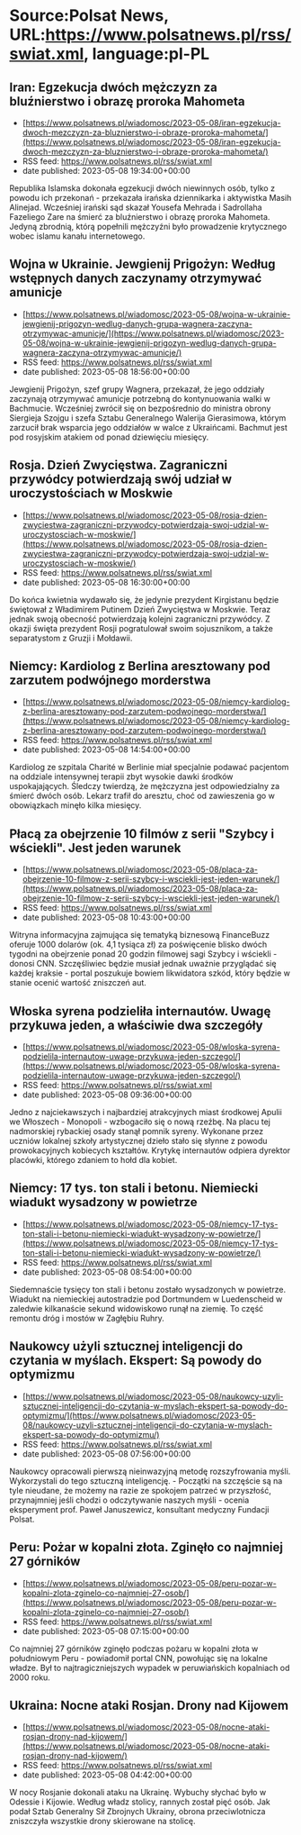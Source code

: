 # Source:Polsat News, URL:https://www.polsatnews.pl/rss/swiat.xml, language:pl-PL

## Iran: Egzekucja dwóch mężczyzn za bluźnierstwo i obrazę proroka Mahometa
 - [https://www.polsatnews.pl/wiadomosc/2023-05-08/iran-egzekucja-dwoch-mezczyzn-za-bluznierstwo-i-obraze-proroka-mahometa/](https://www.polsatnews.pl/wiadomosc/2023-05-08/iran-egzekucja-dwoch-mezczyzn-za-bluznierstwo-i-obraze-proroka-mahometa/)
 - RSS feed: https://www.polsatnews.pl/rss/swiat.xml
 - date published: 2023-05-08 19:34:00+00:00

Republika Islamska dokonała egzekucji dwóch niewinnych osób, tylko z powodu ich przekonań - przekazała irańska dziennikarka i aktywistka Masih Alinejad. Wcześniej irański sąd skazał Yousefa Mehrada i Sadrollaha Fazeliego Zare na śmierć za bluźnierstwo i obrazę proroka Mahometa. Jedyną zbrodnią, którą popełnili mężczyźni było prowadzenie krytycznego wobec islamu kanału internetowego.

## Wojna w Ukrainie. Jewgienij Prigożyn: Według wstępnych danych zaczynamy otrzymywać amunicje
 - [https://www.polsatnews.pl/wiadomosc/2023-05-08/wojna-w-ukrainie-jewgienij-prigozyn-wedlug-danych-grupa-wagnera-zaczyna-otrzymywac-amunicje/](https://www.polsatnews.pl/wiadomosc/2023-05-08/wojna-w-ukrainie-jewgienij-prigozyn-wedlug-danych-grupa-wagnera-zaczyna-otrzymywac-amunicje/)
 - RSS feed: https://www.polsatnews.pl/rss/swiat.xml
 - date published: 2023-05-08 18:56:00+00:00

Jewgienij Prigożyn, szef grupy Wagnera, przekazał, że jego oddziały zaczynają otrzymywać amunicje potrzebną do kontynuowania walki w Bachmucie. Wcześniej zwrócił się on bezpośrednio do ministra obrony Siergieja Szojgu i szefa Sztabu Generalnego Walerija Gierasimowa, którym zarzucił brak wsparcia jego oddziałów w walce z Ukraińcami. Bachmut jest pod rosyjskim atakiem od ponad dziewięciu miesięcy.

## Rosja. Dzień Zwycięstwa. Zagraniczni przywódcy potwierdzają swój udział w uroczystościach w Moskwie
 - [https://www.polsatnews.pl/wiadomosc/2023-05-08/rosja-dzien-zwyciestwa-zagraniczni-przywodcy-potwierdzaja-swoj-udzial-w-uroczystosciach-w-moskwie/](https://www.polsatnews.pl/wiadomosc/2023-05-08/rosja-dzien-zwyciestwa-zagraniczni-przywodcy-potwierdzaja-swoj-udzial-w-uroczystosciach-w-moskwie/)
 - RSS feed: https://www.polsatnews.pl/rss/swiat.xml
 - date published: 2023-05-08 16:30:00+00:00

Do końca kwietnia wydawało się, że jedynie prezydent Kirgistanu będzie świętował z Władimirem Putinem Dzień Zwycięstwa w Moskwie. Teraz jednak swoją obecność potwierdzają kolejni zagraniczni przywódcy. Z okazji święta prezydent Rosji pogratulował swoim sojusznikom, a także separatystom z Gruzji i Mołdawii.

## Niemcy: Kardiolog z Berlina aresztowany pod zarzutem podwójnego morderstwa
 - [https://www.polsatnews.pl/wiadomosc/2023-05-08/niemcy-kardiolog-z-berlina-aresztowany-pod-zarzutem-podwojnego-morderstwa/](https://www.polsatnews.pl/wiadomosc/2023-05-08/niemcy-kardiolog-z-berlina-aresztowany-pod-zarzutem-podwojnego-morderstwa/)
 - RSS feed: https://www.polsatnews.pl/rss/swiat.xml
 - date published: 2023-05-08 14:54:00+00:00

Kardiolog ze szpitala Charité w Berlinie miał specjalnie podawać pacjentom na oddziale intensywnej terapii zbyt wysokie dawki środków uspokajających. Śledczy twierdzą, że mężczyzna jest odpowiedzialny za śmierć dwóch osób. Lekarz trafił do aresztu, choć od zawieszenia go w obowiązkach minęło kilka miesięcy.

## Płacą za obejrzenie 10 filmów z serii "Szybcy i wściekli". Jest jeden warunek
 - [https://www.polsatnews.pl/wiadomosc/2023-05-08/placa-za-obejrzenie-10-filmow-z-serii-szybcy-i-wsciekli-jest-jeden-warunek/](https://www.polsatnews.pl/wiadomosc/2023-05-08/placa-za-obejrzenie-10-filmow-z-serii-szybcy-i-wsciekli-jest-jeden-warunek/)
 - RSS feed: https://www.polsatnews.pl/rss/swiat.xml
 - date published: 2023-05-08 10:43:00+00:00

Witryna informacyjna zajmująca się tematyką biznesową FinanceBuzz oferuje 1000 dolarów (ok. 4,1 tysiąca zł) za poświęcenie blisko dwóch tygodni na obejrzenie ponad 20 godzin filmowej sagi Szybcy i wściekli - donosi CNN. Szczęśliwiec będzie musiał jednak uważnie przyglądać się każdej kraksie - portal poszukuje bowiem likwidatora szkód, który będzie w stanie ocenić wartość zniszczeń aut.

## Włoska syrena podzieliła internautów. Uwagę przykuwa jeden, a właściwie dwa szczegóły
 - [https://www.polsatnews.pl/wiadomosc/2023-05-08/wloska-syrena-podzielila-internautow-uwage-przykuwa-jeden-szczegol/](https://www.polsatnews.pl/wiadomosc/2023-05-08/wloska-syrena-podzielila-internautow-uwage-przykuwa-jeden-szczegol/)
 - RSS feed: https://www.polsatnews.pl/rss/swiat.xml
 - date published: 2023-05-08 09:36:00+00:00

Jedno z najciekawszych i najbardziej atrakcyjnych miast środkowej Apulii we Włoszech - Monopoli - wzbogaciło się o nową rzeźbę. Na placu tej nadmorskiej rybackiej osady stanął pomnik syreny. Wykonane przez uczniów lokalnej szkoły artystycznej dzieło stało się słynne z powodu prowokacyjnych kobiecych kształtów. Krytykę internautów odpiera dyrektor placówki, którego zdaniem to hołd dla kobiet.

## Niemcy: 17 tys. ton stali i betonu. Niemiecki wiadukt wysadzony w powietrze
 - [https://www.polsatnews.pl/wiadomosc/2023-05-08/niemcy-17-tys-ton-stali-i-betonu-niemiecki-wiadukt-wysadzony-w-powietrze/](https://www.polsatnews.pl/wiadomosc/2023-05-08/niemcy-17-tys-ton-stali-i-betonu-niemiecki-wiadukt-wysadzony-w-powietrze/)
 - RSS feed: https://www.polsatnews.pl/rss/swiat.xml
 - date published: 2023-05-08 08:54:00+00:00

Siedemnaście tysięcy ton stali i betonu zostało wysadzonych w powietrze. Wiadukt na niemieckiej autostradzie pod Dortmundem w Luedenscheid w zaledwie kilkanaście sekund widowiskowo runął na ziemię. To część remontu dróg i mostów w Zagłębiu Ruhry.

## Naukowcy użyli sztucznej inteligencji do czytania w myślach. Ekspert: Są powody do optymizmu
 - [https://www.polsatnews.pl/wiadomosc/2023-05-08/naukowcy-uzyli-sztucznej-inteligencji-do-czytania-w-myslach-ekspert-sa-powody-do-optymizmu/](https://www.polsatnews.pl/wiadomosc/2023-05-08/naukowcy-uzyli-sztucznej-inteligencji-do-czytania-w-myslach-ekspert-sa-powody-do-optymizmu/)
 - RSS feed: https://www.polsatnews.pl/rss/swiat.xml
 - date published: 2023-05-08 07:56:00+00:00

Naukowcy opracowali pierwszą nieinwazyjną metodę rozszyfrowania myśli. Wykorzystali do tego sztuczną inteligencję. - Początki na szczęście są na tyle nieudane, że możemy na razie ze spokojem patrzeć w przyszłość, przynajmniej jeśli chodzi o odczytywanie naszych myśli - ocenia eksperyment prof. Paweł Januszewicz, konsultant medyczny Fundacji Polsat.

## Peru: Pożar w kopalni złota. Zginęło co najmniej 27 górników
 - [https://www.polsatnews.pl/wiadomosc/2023-05-08/peru-pozar-w-kopalni-zlota-zginelo-co-najmniej-27-osob/](https://www.polsatnews.pl/wiadomosc/2023-05-08/peru-pozar-w-kopalni-zlota-zginelo-co-najmniej-27-osob/)
 - RSS feed: https://www.polsatnews.pl/rss/swiat.xml
 - date published: 2023-05-08 07:15:00+00:00

Co najmniej 27 górników zginęło podczas pożaru w kopalni złota w południowym Peru - powiadomił portal CNN, powołując się na lokalne władze. Był to najtragiczniejszych wypadek w peruwiańskich kopalniach od 2000 roku.

## Ukraina: Nocne ataki Rosjan. Drony nad Kijowem
 - [https://www.polsatnews.pl/wiadomosc/2023-05-08/nocne-ataki-rosjan-drony-nad-kijowem/](https://www.polsatnews.pl/wiadomosc/2023-05-08/nocne-ataki-rosjan-drony-nad-kijowem/)
 - RSS feed: https://www.polsatnews.pl/rss/swiat.xml
 - date published: 2023-05-08 04:42:00+00:00

W nocy Rosjanie dokonali ataku na Ukrainę. Wybuchy słychać było w Odessie i Kijowie. Według władz stolicy, rannych został pięć osób. Jak podał Sztab Generalny Sił Zbrojnych Ukrainy, obrona przeciwlotnicza zniszczyła wszystkie drony skierowane na stolicę.

